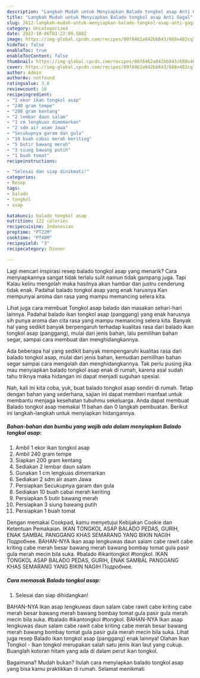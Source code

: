 ```yaml
---
description: "Langkah Mudah untuk Menyiapkan Balado tongkol asap Anti Gagal"
title: "Langkah Mudah untuk Menyiapkan Balado tongkol asap Anti Gagal"
slug: 2612-langkah-mudah-untuk-menyiapkan-balado-tongkol-asap-anti-gagal
category: Uncategorized
date: 2022-10-06T03:22:09.508Z
image: https://img-global.cpcdn.com/recipes/00f8462a042bb843/680x482cq70/balado-tongkol-asap-foto-resep-utama.jpg
hideToc: false
enableToc: true
enableTocContent: false
thumbnail: https://img-global.cpcdn.com/recipes/00f8462a042bb843/680x482cq70/balado-tongkol-asap-foto-resep-utama.jpg
cover: https://img-global.cpcdn.com/recipes/00f8462a042bb843/680x482cq70/balado-tongkol-asap-foto-resep-utama.jpg
author: Admin
authorAv: notfound
ratingvalue: 3.8
reviewcount: 16
recipeingredient:
- "1 ekor ikan tongkol asap"
- "240 gram tempe"
- "200 gram kentang"
- "2 lembar daun salam"
- "1 cm lengkuas dimemarkan"
- "2 sdm air asam Jawa"
- "Secukupnya garam dan gula"
- "10 buah cabai merah keriting"
- "5 butir bawang merah"
- "3 siung bawang putih"
- "1 buah tomat"
recipeinstructions:

- "Selesai dan siap dinikmati!"
categories:
- Resep
tags:
- balado
- tongkol
- asap

katakunci: balado tongkol asap 
nutrition: 122 calories
recipecuisine: Indonesian
preptime: "PT22M"
cooktime: "PT40M"
recipeyield: "3"
recipecategory: Dinner

---
```



Lagi mencari inspirasi resep balado tongkol asap yang menarik? Cara menyiapkannya sangat tidak terlalu sulit namun tidak gampang juga. Tapi Kalau keliru mengolah maka hasilnya akan hambar dan justru cenderung tidak enak. Padahal balado tongkol asap yang enak harusnya Kan mempunyai aroma dan rasa yang mampu memancing selera kita.


Lihat juga cara membuat Tongkol asap balado dan masakan sehari-hari lainnya. Padahal balado ikan tongkol asap (panggang) yang enak harusnya sih punya aroma dan cita rasa yang mampu memancing selera kita. Banyak hal yang sedikit banyak berpengaruh terhadap kualitas rasa dari balado ikan tongkol asap (panggang), mulai dari jenis bahan, lalu pemilihan bahan segar, sampai cara membuat dan menghidangkannya.

Ada beberapa hal yang sedikit banyak mempengaruhi kualitas rasa dari balado tongkol asap, mulai dari jenis bahan, kemudian pemilihan bahan segar sampai cara mengolah dan menghidangkannya. Tak perlu pusing jika mau menyiapkan balado tongkol asap enak di rumah, karena asal sudah tahu triknya maka hidangan ini dapat menjadi suguhan spesial.


Nah, kali ini kita coba, yuk, buat balado tongkol asap sendiri di rumah. Tetap dengan bahan yang sederhana, sajian ini dapat memberi manfaat untuk membantu menjaga kesehatan tubuhmu sekeluarga. Anda dapat membuat Balado tongkol asap memakai 11 bahan dan 0 langkah pembuatan. Berikut ini langkah-langkah untuk menyiapkan hidangannya.

<!--inarticleads1-->

##### Bahan-bahan dan bumbu yang wajib ada dalam menyiapkan Balado tongkol asap:

1. Ambil 1 ekor ikan tongkol asap
1. Ambil 240 gram tempe
1. Siapkan 200 gram kentang
1. Sediakan 2 lembar daun salam
1. Gunakan 1 cm lengkuas dimemarkan
1. Sediakan 2 sdm air asam Jawa
1. Persiapkan Secukupnya garam dan gula
1. Sediakan 10 buah cabai merah keriting
1. Persiapkan 5 butir bawang merah
1. Persiapkan 3 siung bawang putih
1. Persiapkan 1 buah tomat


Dengan memakai Cookpad, kamu menyetujui Kebijakan Cookie dan Ketentuan Pemakaian. IKAN TONGKOL ASAP BALADO PEDAS, GURIH, ENAK SAMBAL PANGGANG KHAS SEMARANG YANG BIKIN NAGIH Подробнее. BAHAN-NYA Ikan asap lengkuwas daun salam cabe rawit cabe kriting cabe merah besar bawang merah bawang bombay tomat gula pasir gula merah mecin bila suka. #balado #ikantongkol #tongkol. IKAN TONGKOL ASAP BALADO PEDAS, GURIH, ENAK SAMBAL PANGGANG KHAS SEMARANG YANG BIKIN NAGIH Подробнее. 

<!--inarticleads2-->

##### Cara memasak Balado tongkol asap:


1. Selesai dan siap dihidangkan!

BAHAN-NYA Ikan asap lengkuwas daun salam cabe rawit cabe kriting cabe merah besar bawang merah bawang bombay tomat gula pasir gula merah mecin bila suka. #balado #ikantongkol #tongkol. BAHAN-NYA Ikan asap lengkuwas daun salam cabe rawit cabe kriting cabe merah besar bawang merah bawang bombay tomat gula pasir gula merah mecin bila suka. Lihat juga resep Balado ikan tongkol asap (panggang) enak lainnya! Olahan Ikan Tongkol - Ikan tongkol merupakan salah satu jenis ikan laut yang cukup. Buanglah kotoran hitam yang ada di dalam perut ikan tongkol. 

Bagaimana? Mudah bukan? Itulah cara menyiapkan balado tongkol asap yang bisa kamu praktikkan di rumah. Selamat menikmati
